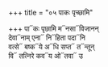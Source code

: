 +++
title = "०५ पाकः पृच्छामि"

+++
पा᳓कः पृछामि म᳓नसा᳓विजानन्  
देवा᳓नाम् एना᳓ नि᳓हिता पदा᳓नि  
वत्से᳓ बष्क᳓ये अ᳓धि सप्त᳓ त᳓न्तून्  
वि᳓ तत्निरे कव᳓य ओ᳓तवा᳓ उ